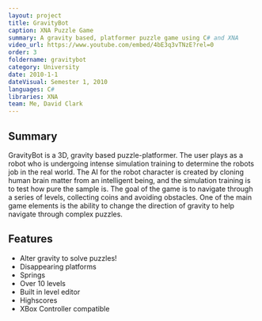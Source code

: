 ```yaml
---
layout: project
title: GravityBot
caption: XNA Puzzle Game
summary: A gravity based, platformer puzzle game using C# and XNA
video_url: https://www.youtube.com/embed/4bE3q3vTNzE?rel=0
order: 3
foldername: gravitybot
category: University
date: 2010-1-1
dateVisual: Semester 1, 2010
languages: C#
libraries: XNA
team: Me, David Clark
---
```


## Summary

GravityBot is a 3D, gravity based puzzle-platformer. The user plays as a robot who is undergoing intense simulation training to determine the robots job in the real world. The AI for the robot character is created by cloning human brain matter from an intelligent being, and the simulation training is to test how pure the sample is. The goal of the game is to navigate through a series of levels, collecting coins and avoiding obstacles. One of the main game elements is the ability to change the direction of gravity to help navigate through complex puzzles.

## Features

- Alter gravity to solve puzzles!
- Disappearing platforms
- Springs
- Over 10 levels
- Built in level editor
- Highscores
- XBox Controller compatible

